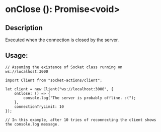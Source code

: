 # onClose (): Promise\<void>

## Description

Executed when the connection is closed by the server.

## Usage:

```
// Assuming the existence of Socket class running on ws://localhost:3000

import Client from "socket-actions/client";

let client = new Client("ws://localhost:3000", {
    onClose: () => {
        console.log("The server is probably offline. :(");
    },
    connectionTryLimit: 10
});

// In this example, after 10 tries of reconnecting the client shows the console.log message.
```
